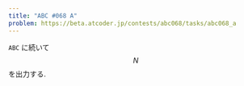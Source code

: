 ```yaml
---
title: "ABC #068 A"
problem: https://beta.atcoder.jp/contests/abc068/tasks/abc068_a
---
```

`ABC` に続いて $$ N $$ を出力する.
